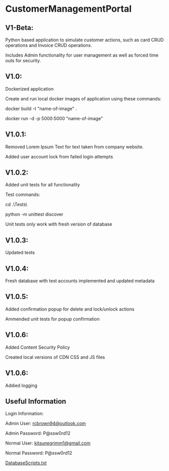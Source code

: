 ﻿# CustomerManagementPortal

V1-Beta:
-----------------------------------------------------------
Python based application to simulate customer actions, such as card CRUD operations and Invoice CRUD operations.

Includes Admin functionality for user management as well as forced time outs for security.

V1.0:
-----------------------------------------------------------
Dockerized application

Create and run local docker images of application using these commands:

docker build -t "name-of-image" .

docker run -d -p 5000:5000 "name-of-image"

V1.0.1:
------------------------------------------------------------
Removed Lorem Ipsum Text for text taken from company website.

Added user account lock from failed login attempts

V1.0.2:
------------------------------------------------------------
Added unit tests for all functionality

Test commands:

cd .\Tests\

python -m unittest discover

Unit tests only work with fresh version of database

V1.0.3:
------------------------------------------------------------
Updated tests

V1.0.4:
------------------------------------------------------------
Fresh database with test accounts implemented and updated metadata

V1.0.5:
------------------------------------------------------------
Added confirmation popup for delete and lock/unlock actions

Ammended unit tests for popup confirmation

V1.0.6:
------------------------------------------------------------
Added Content Security Policy

Created local versions of CDN CSS and JS files

V1.0.6:
------------------------------------------------------------
Addied logging

Useful Information
-------------------------------------------------------------
Login Information:

Admin User: rcbrown94@outlook.com

Admin Password: P@ssw0rd12

Normal User: kitsunegrimm1@gmail.com

Normal Password: P@ssw0rd12

[DatabaseScripts.txt](https://github.com/Taimu-Ko/CustomerManagementPortal/files/9506315/DatabaseScripts.txt)


